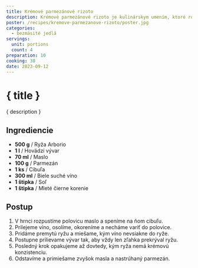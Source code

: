 ```yaml
---
title: Krémové parmezánové rizoto
description: Krémové parmezánové rizoto je kulinárskym umením, ktoré rozvíri vaše chuťové buňky.
poster: /recipes/kremove-parmezanove-rizoto/poster.jpg
categories:
  - bezmäsité jedlá
servings:
  unit: portions
  count: 4
preparation: 10
cooking: 30
date: 2023-09-12
---
```


# { title }

{ description }

## Ingrediencie

- **500 g** / Ryža Arborio
- **1 l** / Hovädzí vývar
- **70 ml** / Maslo
- **100 g** / Parmezán
- **1 ks** / Cibuľa
- **300 ml** / Biele suché víno
- **1 štipka** / Soľ
- **1 štipka** / Mleté čierne korenie

## Postup

1. V hrnci rozpustíme polovicu maslo a speníme na ňom cibuľu.
2. Prilejeme víno, osolíme, okoreníme a necháme variť do polovice.
3. Pridáme premytú ryžu a miešame, kým víno nevsiakne do ryže.
4. Postupne prilievame vývar tak, aby vždy len zľahka prekrýval ryžu.
5. Posledný krok opakujeme až dovtedy, kým ryža nemá krémovú konzistenciu.
6. Odstavíme a primiešame zvyšok masla a nastrúhaný parmezán.
